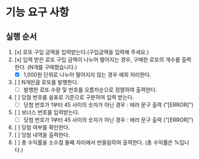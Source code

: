 # 기능 요구 사항

## 실행 순서 

1. [x] 로또 구입 금액을 입력받는다.(구입금액을 입력해 주세요.)
2. [x] 입력 받은 로또 구입 금액이 나누어 떨어지는 경우, 구매한 로또의 개수를 출력한다. (N개를 구매했습니다.)
    * [x] 1,000원 단위로 나누어 떨어지지 않는 경우 예외 처리한다.
3. [ ] N개만큼 로또를 발행한다.
    * [ ] 발행한 로또 수량 및 번호를 오름차순으로 정렬하여 출력한다.
4. [ ] 당첨 번호를 쉼표로 기준으로 구분하여 입력 받는다.
    * [ ] 당첨 번호가 1부터 45 사이의 숫자가 아닌 경우 : 에러 문구 출력 ("[ERROR]")
5. [ ] 보너스 번호를 입력받는다.
    * [ ] 당첨 번호가 1부터 45 사이의 숫자가 아닌 경우 : 에러 문구 출력 ("[ERROR]")
6. [ ] 당첨 여부를 확인한다.
7. [ ] 당첨 내역을 출력한다.
8. [ ] 총 수익률을 소수점 둘째 자리에서 반올림하여 출력한다. (총 수익률은 %입니다.)
